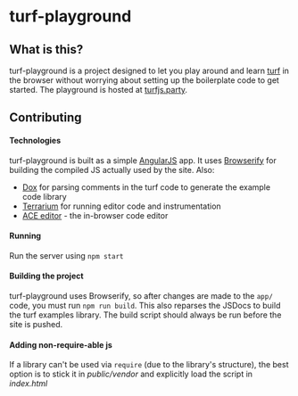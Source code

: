 # turf-playground

## What is this?

turf-playground is a project designed to let you play around and learn [turf](http://turfjs.org) in the browser without worrying about setting up the boilerplate code to get started. The playground is hosted at [turfjs.party](http://turfjs.party).

## Contributing

#### Technologies

turf-playground is built as a simple [AngularJS](http://angularjs.org) app. It uses [Browserify](http://browserify.org/) for building the compiled JS actually used by the site. Also:

- [Dox](https://github.com/tj/dox) for parsing comments in the turf code to generate the example code library
- [Terrarium](https://github.com/tmcw/terrarium) for running editor code and instrumentation
- [ACE editor](http://ace.c9.io/) - the in-browser code editor

#### Running

Run the server using `npm start`

#### Building the project

turf-playground uses Browserify, so after changes are made to the `app/` code, you must run `npm run build`. This also reparses the JSDocs to build the turf examples library. The build script should always be run before the site is pushed.

#### Adding non-require-able js

If a library can't be used via `require` (due to the library's structure), the best option is to stick it in *public/vendor* and explicitly load the script in *index.html*
